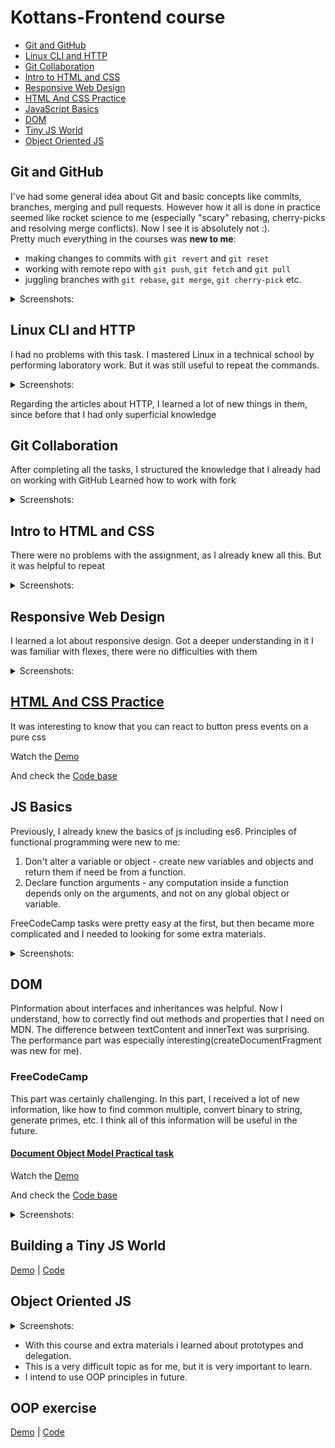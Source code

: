 # Kottans-Frontend course

- [Git and GitHub](#git-and-github)
- [Linux CLI and HTTP](#linux-cli-and-http)
- [Git Collaboration](#git-collaboration)
- [Intro to HTML and CSS](#intro-to-html-and-css) 
- [Responsive Web Design](#responsive-web-design)
- [HTML And CSS Practice](#html-and-css-practice)
- [JavaScript Basics](#js-basics) 
- [DOM](#dom)
- [Tiny JS World](#building-a-tiny-js-world) 
- [Object Oriented JS](#object-oriented-js) 

## Git and GitHub

I've had some general idea about Git and basic concepts like commits, branches, merging and pull requests. However how it all is done in practice seemed like rocket science to me (especially "scary" rebasing, cherry-picks and resolving merge conflicts). Now I see it is absolutely not :).  
Pretty much everything in the courses was **new to me**:

- making changes to commits with `git revert` and `git reset`
- working with remote repo with `git push`, `git fetch` and `git pull`
- juggling branches with `git rebase`, `git merge`, `git cherry-pick` etc.


<details>
 <summary>Screenshots:</summary>  
 
 ### Version Control with Git at [udacity](https://www.udacity.com/course/version-control-with-git--ud123)
 ![git-udacity](https://github.com/maxim-zabolotny/kottans-frontend/blob/main/Git%20Basic/1.jpg)

### Learn Git Branching at [learngitbranching](https://learngitbranching.js.org/)

![git-learngitbranching](https://github.com/maxim-zabolotny/kottans-frontend/blob/main/Git%20Basic/2.jpg)
![git-learngitbranching](https://github.com/maxim-zabolotny/kottans-frontend/blob/main/Git%20Basic/3.jpg)

</details>

## Linux CLI and HTTP

I had no problems with this task. I mastered Linux in a technical school by performing laboratory work. But it was still useful to repeat the commands.

<details>
 <summary>Screenshots:</summary> 
 
 | ![cli-shot-1](https://github.com/maxim-zabolotny/kottans-frontend/blob/main/task_linux_cli/1.jpg) | ![cli-shot-2](https://github.com/maxim-zabolotny/kottans-frontend/blob/main/task_linux_cli/2.jpg) |
 | --- | --- |
 | ![cli-shot-3](https://github.com/maxim-zabolotny/kottans-frontend/blob/main/task_linux_cli/3.jpg) | ![cli-shot-4](https://github.com/maxim-zabolotny/kottans-frontend/blob/main/task_linux_cli/4.jpg) |
 
</details>

Regarding the articles about HTTP, I learned a lot of new things in them, since before that I had only superficial knowledge

## Git Collaboration

After completing all the tasks, I structured the knowledge that I already had on working with GitHub Learned how to work with fork
<details>
 <summary>Screenshots:</summary> 
 
 | ![cli-shot-1](https://github.com/maxim-zabolotny/kottans-frontend/blob/main/task
 | ![cli-shot-1](https://github.com/maxim-zabolotny/kottans-frontend/blob/main/task_git_collaboration/1.jpg) | 
 
</details>

## Intro to HTML and CSS

There were no problems with the assignment, as I already knew all this. But it was helpful to repeat

<details>
 <summary>Screenshots:</summary>  
 
![git-learngitbranching](https://github.com/maxim-zabolotny/kottans-frontend/blob/main/task_html_css_intro/1.jpg)
![git-learngitbranching](https://github.com/maxim-zabolotny/kottans-frontend/blob/main/task_html_css_intro/2.jpg)

</details>

## Responsive Web Design

I learned a lot about responsive design. Got a deeper understanding in it
I was familiar with flexes, there were no difficulties with them

<details>
 <summary>Screenshots:</summary>  
 
![git-learngitbranching](https://github.com/maxim-zabolotny/kottans-frontend/blob/main/task_responsive_web_design/1.jpg)
![git-learngitbranching](https://github.com/maxim-zabolotny/kottans-frontend/blob/main/task_responsive_web_design/2.jpg)

</details>

## [HTML And CSS Practice](https://github.com/kottans/frontend/blob/master/tasks/html-css-popup.md)

It was interesting to know that you can react to button press events on a pure css

Watch the [Demo](https://maxim-zabolotny.github.io/maxim-zabolotny-html-css-popup.github.io/)

And check the [Code base](https://github.com/maxim-zabolotny/kottans-frontend/tree/main/html-css-popup)

## JS Basics
Previously, I already knew the basics of js including es6. Principles of functional programming were new to me:
1. Don't alter a variable or object - create new variables and objects and return them if need be from a function.
2. Declare function arguments - any computation inside a function depends only on the arguments, and not on any global object or variable.

FreeCodeCamp tasks were pretty easy at the first, but then became more complicated and I needed to looking for some extra materials.
<details>
 <summary>Screenshots:</summary>  
 
![git-learngitbranching](https://github.com/maxim-zabolotny/kottans-frontend/blob/main/task_js_basics/1.jpg)
![git-learngitbranching](https://github.com/maxim-zabolotny/kottans-frontend/blob/main/task_js_basics/2.jpg)

</details>

## DOM
PInformation about interfaces and inheritances was helpful. Now I understand, how to correctly find out methods and properties that I need on MDN. The difference between textContent and innerText was surprising. The performance part was especially interesting(createDocumentFragment was new for me).

### FreeCodeCamp
This part was certainly challenging. In this part, I received a lot of new information, like how to find common multiple, convert binary to string, generate primes, etc. I think all of this information will be useful in the future.

#### [Document Object Model Practical task ](https://github.com/kottans/frontend/blob/master/tasks/js-dom.md)

Watch the [Demo](https://maxim-zabolotny.github.io/dom-practise.github.io/)

And check the [Code base](https://github.com/maxim-zabolotny/dom-practise.github.io)

<details>
 <summary>Screenshots:</summary>  
 
![git-learngitbranching](https://github.com/maxim-zabolotny/kottans-frontend/blob/main/task_js_dom/1.png)
![git-learngitbranching](https://github.com/maxim-zabolotny/kottans-frontend/blob/main/task_js_dom/2.png)

</details>

## Building a Tiny JS World

[Demo](https://maxim-zabolotny.github.io/tiny-js-world.github.io/) | 
[Code](https://github.com/maxim-zabolotny/tiny-js-world.github.io)

## Object Oriented JS

<details>
 <summary>Screenshots:</summary>  
 
![git-learngitbranching](https://github.com/maxim-zabolotny/kottans-frontend/blob/main/task_js_oop/1.png)
![git-learngitbranching](https://github.com/maxim-zabolotny/kottans-frontend/blob/main/task_js_oop/2.jpg)

</details>

+ With this course and extra materials i learned about prototypes and delegation.
+ This is a very difficult topic as for me, but it is very important to learn.
+ I intend to use OOP principles in future.

## OOP exercise

[Demo](https://maxim-zabolotny.github.io/tiny-js-world.github.io/) | 
[Code](https://github.com/maxim-zabolotny/tiny-js-world.github.io)
